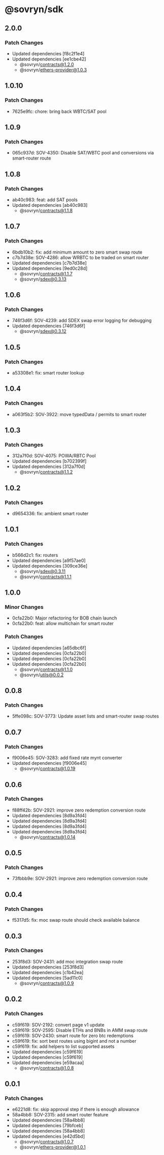 # @sovryn/sdk

## 2.0.0

### Patch Changes

- Updated dependencies [f8c2f1e4]
- Updated dependencies [ee1cbe42]
  - @sovryn/contracts@1.2.0
  - @sovryn/ethers-provider@1.0.3

## 1.0.10

### Patch Changes

- 7625e9fc: chore: bring back WBTC/SAT pool

## 1.0.9

### Patch Changes

- 065c937d: SOV-4350: Disable SAT/WBTC pool and conversions via smart-router route

## 1.0.8

### Patch Changes

- ab40c983: feat: add SAT pools
- Updated dependencies [ab40c983]
  - @sovryn/contracts@1.1.8

## 1.0.7

### Patch Changes

- 6bdb10b2: fix: add minimum amount to zero smart swap route
- c7b7d38e: SOV-4286: allow WRBTC to be traded on smart router
- Updated dependencies [c7b7d38e]
- Updated dependencies [9ed0c28d]
  - @sovryn/contracts@1.1.7
  - @sovryn/sdex@0.3.13

## 1.0.6

### Patch Changes

- 746f3d6f: SOV-4239: add SDEX swap error logging for debugging
- Updated dependencies [746f3d6f]
  - @sovryn/sdex@0.3.12

## 1.0.5

### Patch Changes

- a53308e1: fix: smart router lookup

## 1.0.4

### Patch Changes

- a063f5b2: SOV-3922: move typedData / permits to smart router

## 1.0.3

### Patch Changes

- 312a7f0d: SOV-4075: POWA/RBTC Pool
- Updated dependencies [b702399f]
- Updated dependencies [312a7f0d]
  - @sovryn/contracts@1.1.2

## 1.0.2

### Patch Changes

- d9654336: fix: ambient smart router

## 1.0.1

### Patch Changes

- b566d2c1: fix: routers
- Updated dependencies [a9f57ae0]
- Updated dependencies [309ce36e]
  - @sovryn/sdex@0.3.11
  - @sovryn/contracts@1.1.1

## 1.0.0

### Minor Changes

- 0cfa22b0: Major refactoring for BOB chain launch
- 0cfa22b0: feat: allow multichain for smart router

### Patch Changes

- Updated dependencies [a65dbc6f]
- Updated dependencies [0cfa22b0]
- Updated dependencies [0cfa22b0]
- Updated dependencies [0cfa22b0]
  - @sovryn/contracts@1.1.0
  - @sovryn/utils@0.0.2

## 0.0.8

### Patch Changes

- 5ffe098c: SOV-3773: Update asset lists and smart-router swap routes

## 0.0.7

### Patch Changes

- f9006e45: SOV-3283: add fixed rate mynt converter
- Updated dependencies [f9006e45]
  - @sovryn/contracts@1.0.19

## 0.0.6

### Patch Changes

- f88ff42b: SOV-2921: improve zero redemption conversion route
- Updated dependencies [8d9a3fd4]
- Updated dependencies [8d9a3fd4]
- Updated dependencies [8d9a3fd4]
- Updated dependencies [8d9a3fd4]
  - @sovryn/contracts@1.0.14

## 0.0.5

### Patch Changes

- 73fbbb9e: SOV-2921: improve zero redemption conversion route

## 0.0.4

### Patch Changes

- f5317d5: fix: moc swap route should check available balance

## 0.0.3

### Patch Changes

- 253f8d3: SOV-2431: add moc integration swap route
- Updated dependencies [253f8d3]
- Updated dependencies [c1b42ea]
- Updated dependencies [5ad11c0]
  - @sovryn/contracts@1.0.9

## 0.0.2

### Patch Changes

- c59f619: SOV-2192: convert page v1 update
- c59f619: SOV-2595: Disable ETHs and BNBs in AMM swap route
- c59f619: SOV-2430: smart route for zero btc redemptions
- c59f619: fix: sort best routes using bigint and not a number
- c59f619: fix: add helpers to list supported assets
- Updated dependencies [c59f619]
- Updated dependencies [c59f619]
- Updated dependencies [e59acaa]
  - @sovryn/contracts@1.0.8

## 0.0.1

### Patch Changes

- e6221d8: fix: skip approval step if there is enough allowance
- 58a4bb8: SOV-2315: add smart router feature
- Updated dependencies [58a4bb8]
- Updated dependencies [79bfceb]
- Updated dependencies [58a4bb8]
- Updated dependencies [e42d5bd]
  - @sovryn/contracts@1.0.7
  - @sovryn/ethers-provider@1.0.1

